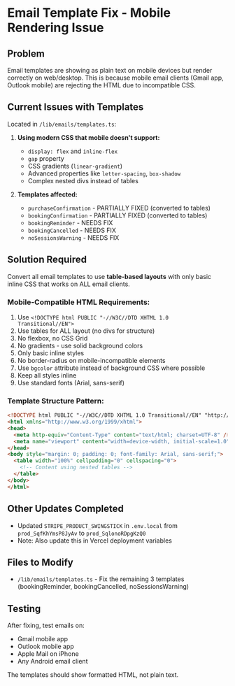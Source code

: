 # Email Template Fix - Mobile Rendering Issue

## Problem
Email templates are showing as plain text on mobile devices but render correctly on web/desktop. This is because mobile email clients (Gmail app, Outlook mobile) are rejecting the HTML due to incompatible CSS.

## Current Issues with Templates
Located in `/lib/emails/templates.ts`:

1. **Using modern CSS that mobile doesn't support:**
   - `display: flex` and `inline-flex` 
   - `gap` property
   - CSS gradients (`linear-gradient`)
   - Advanced properties like `letter-spacing`, `box-shadow`
   - Complex nested divs instead of tables

2. **Templates affected:**
   - `purchaseConfirmation` - PARTIALLY FIXED (converted to tables)
   - `bookingConfirmation` - PARTIALLY FIXED (converted to tables)  
   - `bookingReminder` - NEEDS FIX
   - `bookingCancelled` - NEEDS FIX
   - `noSessionsWarning` - NEEDS FIX

## Solution Required
Convert all email templates to use **table-based layouts** with only basic inline CSS that works on ALL email clients.

### Mobile-Compatible HTML Requirements:
1. Use `<!DOCTYPE html PUBLIC "-//W3C//DTD XHTML 1.0 Transitional//EN">`
2. Use tables for ALL layout (no divs for structure)
3. No flexbox, no CSS Grid
4. No gradients - use solid background colors
5. Only basic inline styles
6. No border-radius on mobile-incompatible elements
7. Use `bgcolor` attribute instead of background CSS where possible
8. Keep all styles inline
9. Use standard fonts (Arial, sans-serif)

### Template Structure Pattern:
```html
<!DOCTYPE html PUBLIC "-//W3C//DTD XHTML 1.0 Transitional//EN" "http://www.w3.org/TR/xhtml1/DTD/xhtml1-transitional.dtd">
<html xmlns="http://www.w3.org/1999/xhtml">
<head>
  <meta http-equiv="Content-Type" content="text/html; charset=UTF-8" />
  <meta name="viewport" content="width=device-width, initial-scale=1.0"/>
</head>
<body style="margin: 0; padding: 0; font-family: Arial, sans-serif;">
  <table width="100%" cellpadding="0" cellspacing="0">
    <!-- Content using nested tables -->
  </table>
</body>
</html>
```

## Other Updates Completed
- Updated `STRIPE_PRODUCT_SWINGSTICK` in `.env.local` from `prod_SqfKhYmsP8JyAv` to `prod_SqlonoRDpgKzQ0`
- Note: Also update this in Vercel deployment variables

## Files to Modify
- `/lib/emails/templates.ts` - Fix the remaining 3 templates (bookingReminder, bookingCancelled, noSessionsWarning)

## Testing
After fixing, test emails on:
- Gmail mobile app
- Outlook mobile app  
- Apple Mail on iPhone
- Any Android email client

The templates should show formatted HTML, not plain text.